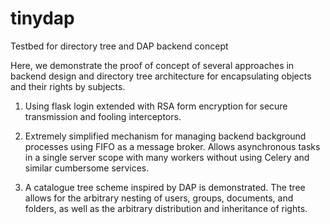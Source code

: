 # tinydap
Testbed for directory tree and DAP backend concept

Here, we demonstrate the proof of concept of several approaches in backend design and directory tree architecture for encapsulating objects and their rights by subjects.

1. Using flask login extended with RSA form encryption for secure transmission and fooling interceptors.

2. Extremely simplified mechanism for managing backend background processes using FIFO as a message broker. Allows asynchronous tasks in a single server scope with many workers without using Celery and similar cumbersome services.

3. A catalogue tree scheme inspired by DAP is demonstrated. The tree allows for the arbitrary nesting of users, groups, documents, and folders, as well as the arbitrary distribution and inheritance of rights.


